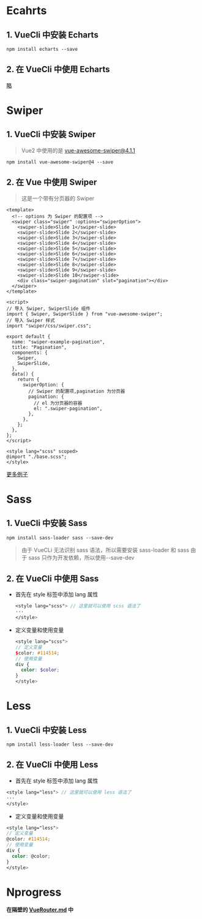 # Ecahrts

## 1. VueCli 中安装 Echarts

```shell
npm install echarts --save
```

## 2. 在 VueCli 中使用 Echarts

[略](https://echarts.apache.org/handbook/zh/get-started/)

# Swiper

## 1. VueCli 中安装 Swiper

> Vue2 中使用的是 vue-awesome-swiper@4.1.1

```shell
npm install vue-awesome-swiper@4 --save
```

## 2. 在 Vue 中使用 Swiper

> 这是一个带有分页器的 Swiper

```vue
<template>
  <!-- options 为 Swiper 的配置项 -->
  <swiper class="swiper" :options="swiperOption">
    <swiper-slide>Slide 1</swiper-slide>
    <swiper-slide>Slide 2</swiper-slide>
    <swiper-slide>Slide 3</swiper-slide>
    <swiper-slide>Slide 4</swiper-slide>
    <swiper-slide>Slide 5</swiper-slide>
    <swiper-slide>Slide 6</swiper-slide>
    <swiper-slide>Slide 7</swiper-slide>
    <swiper-slide>Slide 8</swiper-slide>
    <swiper-slide>Slide 9</swiper-slide>
    <swiper-slide>Slide 10</swiper-slide>
    <div class="swiper-pagination" slot="pagination"></div>
  </swiper>
</template>

<script>
// 导入 Swiper, SwiperSlide 组件
import { Swiper, SwiperSlide } from "vue-awesome-swiper";
// 导入 Swiper 样式
import "swiper/css/swiper.css";

export default {
  name: "swiper-example-pagination",
  title: "Pagination",
  components: {
    Swiper,
    SwiperSlide,
  },
  data() {
    return {
      swiperOption: {
        // Swiper 的配置项,pagination 为分页器
        pagination: {
          // el 为分页器的容器
          el: ".swiper-pagination",
        },
      },
    };
  },
};
</script>

<style lang="scss" scoped>
@import "./base.scss";
</style>
```

[更多例子](https://v1.github.surmon.me/vue-awesome-swiper/)

# Sass

## 1. VueCli 中安装 Sass

```shell
npm install sass-loader sass --save-dev
```

> 由于 VueCLi 无法识别 sass 语法，所以需要安装 sass-loader 和 sass
> 由于 sass 只作为开发依赖，所以使用--save-dev

## 2. 在 VueCli 中使用 Sass

- 首先在 style 标签中添加 lang 属性

  ```scss
  <style lang="scss"> // 这里就可以使用 scss 语法了
  ···
  </style>
  ```

- 定义变量和使用变量

  ```scss
  <style lang="scss">
  // 定义变量
  $color: #114514;
  // 使用变量
  div {
    color: $color;
  }
  </style>
  ```

# Less

## 1. VueCli 中安装 Less

```shell
npm install less-loader less --save-dev
```

## 2. 在 VueCli 中使用 Less

- 首先在 style 标签中添加 lang 属性

```scss
<style lang="less"> // 这里就可以使用 less 语法了
···
</style>
```

- 定义变量和使用变量

```scss
<style lang="less">
// 定义变量
@color: #114514;
// 使用变量
div {
  color: @color;
}
</style>
```

# Nprogress

**在隔壁的 [VueRouter.md](./LearningVueRouter.md) 中**
